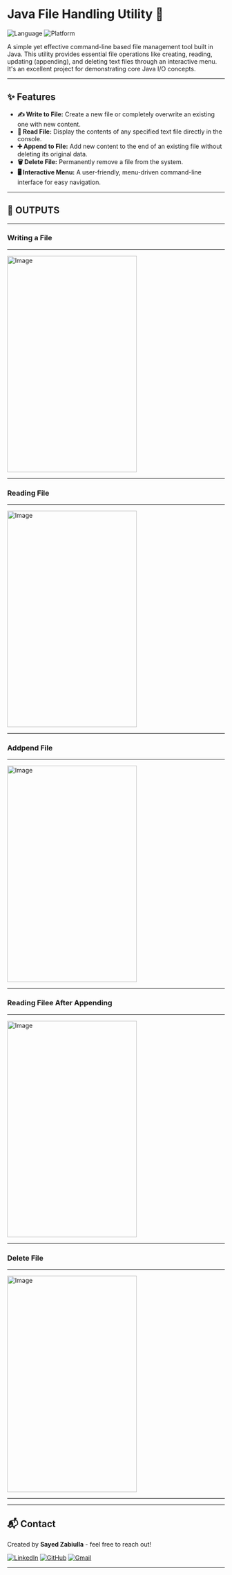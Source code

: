 # Java File Handling Utility 📁

![Language](https://img.shields.io/badge/Language-Java-blue.svg)
![Platform](https://img.shields.io/badge/Platform-VSCODE-orange.svg)

A simple yet effective command-line based file management tool built in Java. This utility provides essential file operations like creating, reading, updating (appending), and deleting text files through an interactive menu. It's an excellent project for demonstrating core Java I/O concepts.

---

## ✨ Features

* **✍️ Write to File:** Create a new file or completely overwrite an existing one with new content.
* **📖 Read File:** Display the contents of any specified text file directly in the console.
* **➕ Append to File:** Add new content to the end of an existing file without deleting its original data.
* **🗑️ Delete File:** Permanently remove a file from the system.
* **🖥️ Interactive Menu:** A user-friendly, menu-driven command-line interface for easy navigation.

---

## 📝 OUTPUTS
---
### Writing a File
---
<img width="300" height="500" alt="Image" src="https://github.com/user-attachments/assets/31a28262-7f02-40f6-9abb-8b20e811ae82" />

---
### Reading File
---
<img width="300" height="500" alt="Image" src="https://github.com/user-attachments/assets/7e6fd033-0fd3-4525-887a-618f782ab4bd" />

---
### Addpend File
---
<img width="300" height="500" alt="Image" src="https://github.com/user-attachments/assets/70a214b2-0cdc-46ca-a7e2-80be76cd64f8" />

---
### Reading Filee After Appending
---
<img width="300" height="500" alt="Image" src="https://github.com/user-attachments/assets/4acb05c4-1153-47a1-b28c-18b0f4180913" />

---
### Delete File
---
<img width="300" height="500" alt="Image" src="https://github.com/user-attachments/assets/04b7888a-a84f-4b0a-9b28-d6b414e0262a" />

---

---

## 📬 Contact

Created by **Sayed Zabiulla** - feel free to reach out!

[![LinkedIn](https://img.shields.io/badge/LinkedIn-Sayed%20Zabiulla-blue?style=for-the-badge&logo=linkedin)](https://www.linkedin.com/in/sayed-zabiulla-b5bb0536b/)
[![GitHub](https://img.shields.io/badge/GitHub-SayedZabiulla-grey?style=for-the-badge&logo=github)](https://github.com/SayedZabiulla)
[![Gmail](https://img.shields.io/badge/Gmail-sayedzabeulla@gmail.com-red?style=for-the-badge&logo=gmail)](mailto:sayedzabeulla@gmail.com)

---
